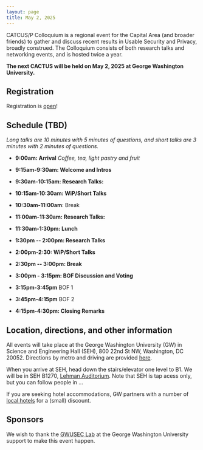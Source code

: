 ```yaml
---
layout: page
title: May 2, 2025
---
```


CATCUS/P Colloquium is a regional event for the Capital Area (and broader friends) to gather and discuss recent results in Usable Security and Privacy, broadly construed. The Colloquium consists of both research talks and networking events, and is hosted twice a year.

**The next CACTUS will be held on May 2, 2025 at George Washington University.**

## Registration

Registration is [open](https://forms.gle/VdRcT1Zcpky4HuXJ6)! 


## Schedule (TBD)

*Long talks are 10 minutes with 5 minutes of questions, and short talks are 3 minutes with 2 minutes of questions.*


* **9:00am: Arrival** 
*Coffee, tea, light pastry and fruit* 

* **9:15am-9:30am: Welcome and Intros**

* **9:30am-10:15am: Research Talks:**

* **10:15am-10:30am: WiP/Short Talks**
  
* **10:30am-11:00am**: Break

* **11:00am-11:30am: Research Talks:**
  
* **11:30am-1:30pm: Lunch**

* **1:30pm -- 2:00pm: Research Talks**
  

* **2:00pm-2:30: WiP/Short Talks**
   
* **2:30pm -- 3:00pm: Break**

* **3:00pm - 3:15pm: BOF Discussion and Voting**

* **3:15pm-3:45pm** BOF 1

* **3:45pm-4:15pm** BOF 2

* **4:15pm-4:30pm: Closing Remarks**


## Location, directions, and other information

All events will take place at the George Washington University (GW) in Science and Engineering Hall (SEH), 800 22nd St NW, Washington, DC 20052. Directions by metro and driving are provided [here](https://www.seas.gwu.edu/directions-campus).

When you arrive at SEH, head down the stairs/elevator one level to B1. We will be in SEH B1270, [Lehman Auditorium](https://seascf.seas.gwu.edu/lehman-auditorium). Note that SEH is tap acess only, but you can follow people in ...


If you are seeking hotel accommodations, GW partners with a number of [local hotels](https://ibuy.gwu.edu/discounted-lodging-foggy-bottommount-vernon-campuses) for a (small) discount.



## Sponsors 

We wish to thank the [GWUSEC Lab](https://gwusec.seas.gwu.edu/) at the George Washington University  support to make this event happen.

<!-- <center> -->
<!-- <img class="sonsor-img" src="images/mc2.png" width="45%"> -->
<!-- </center>

